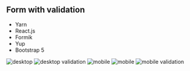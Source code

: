 ## Form with validation

- Yarn
- React.js
- Formik
- Yup
- Bootstrap 5

![desktop](https://i.imgur.com/N7bAC4C.png)
![desktop validation](https://i.imgur.com/RU8QL9i.png)
![mobile](https://i.imgur.com/8tXYBzc.png)
![mobile](https://i.imgur.com/8tXYBzc.png)
![mobile validation](https://i.imgur.com/NBf8MoY.png)
